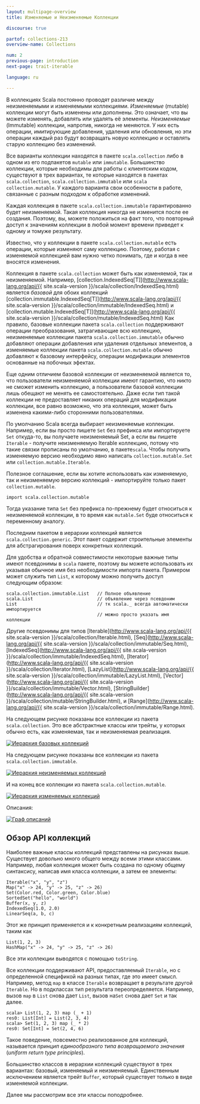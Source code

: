 ```yaml
---
layout: multipage-overview
title: Изменяемые и Неизменяемые Коллекции

discourse: true

partof: collections-213
overview-name: Collections

num: 2
previous-page: introduction
next-page: trait-iterable

language: ru

---
```


В коллекциях Scala постоянно проводят различие между неизменяемыми и изменяемыми коллекциями. _Изменяемые_ (mutable) коллекции могут быть изменены или дополнены. Это означает, что вы можете изменять, добавлять или удалять её элементы. _Неизменяемые_ (Immutable) коллекции, напротив, никогда не меняются. У них есть операции, имитирующие добавления, удаления или обновления, но эти операции каждый раз будут возвращать новую коллекцию и оставлять старую коллекцию без изменений.

Все варианты коллекции находятся в пакете `scala.collection` либо в одном из его подпакетов `mutable` или `immutable`.  Большинство коллекции, которые необходимы для работы с клиентским кодом, существуют в трех вариантах,
те которые находятся в пакетах `scala.collection`, `scala.collection.immutable` или `scala collection.mutable`. У каждого варианта свои особенности в работе, связанные с разным подходом к обработке изменений.

Каждая коллекция в пакете `scala.collection.immutable` гарантированно будет неизменяемой. Такая коллекция никогда не изменится после ее создания. Поэтому, вы, можете положиться на факт того, что повторный доступ к значениям коллекции в любой момент времени приведет к одному и томуже результату. 

Известно, что у коллекции в пакете `scala.collection.mutable` есть операции, которые изменяют саму коллекцию. Поэтому, работая с изменяемой коллекцией вам нужно четко понимать, где и когда в нее вносятся изменения.

Коллекция в пакете `scala.collection` может быть как изменяемой, так и неизменяемой.
Например, [collection.IndexedSeq\[T\]](http://www.scala-lang.org/api/{{ site.scala-version }}/scala/collection/IndexedSeq.html)
является _базовой_ для обоих коллекций [collection.immutable.IndexedSeq\[T\]](http://www.scala-lang.org/api/{{ site.scala-version }}/scala/collection/immutable/IndexedSeq.html)
и
[collection.mutable.IndexedSeq\[T\]](http://www.scala-lang.org/api/{{ site.scala-version }}/scala/collection/mutable/IndexedSeq.html)
Как правило, базовые коллекции пакета `scala.collection` поддерживают операции преобразования, затрагивающие всю коллекцию, неизменяемые коллекции пакета `scala.collection.immutable` обычно добавляют операции добавления или удаления отдельных элементов, а изменяемые коллекции пакета `scala.collection.mutable` обычно добавляют к базовому интерфейсу, операции модификации элементов основанные на побочных эфектах.

Еще одним отличием базовой коллекции от неизменяемой является то, что пользователи неизменяемой коллекции имеют гарантию, что никто не сможет изменить коллекцию, а пользователи базовой коллекции лишь обещают не менять ее самостоятельно. Даже если тип такой коллекции не предоставляет никаких операций для модификации коллекции, все равно возможно, что эта коллекция, может быть изменена какими-либо сторонними пользователями.

По умолчанию Scala всегда выбирает неизменяемые коллекции. Например, если вы просто пишете `Set` без префикса или импортируете `Set` откуда-то, вы получаете неизменяемый Set, а если вы пишете `Iterable` - получите неизменяемую Iterable коллекцию, потому что такие связки прописаны по умолчанию, в пакете`scala`. Чтобы получить изменяемую версию необходимо явно написать `collection.mutable.Set` или `collection.mutable.Iterable`.

Полезное соглашение, если вы хотите использовать как изменяемую, так и неизменяемую версию коллекций - импортируйте только пакет `collection.mutable`.

    import scala.collection.mutable

Тогда указание типа `Set` без префикса по-прежнему будет относиться к неизменяемой коллекции, в то время как `mutable.Set` буде относиться к переменному аналогу.

Последним пакетом в иерархии коллекций является `scala.collection.generic`. Этот пакет содержит строительные элементы для абстрагирования поверх конкретных коллекций.

Для удобства и обратной совместимости некоторые важные типы имеют псевдонимы в `scala` пакете, поэтому вы можете использовать их указывая обычное имя без необходимости импорта пакета. Примером может служить тип `List`, к которому можно получить доступ следующим образом:

    scala.collection.immutable.List   // Полное объявление
    scala.List                        // объявление через псевдоним
    List                              // тк scala._ всегда автоматически импортируется
                                      // можно просто указать имя коллекции

Другие псевдонимы для типов 
[Iterable](http://www.scala-lang.org/api/{{ site.scala-version }}/scala/collection/Iterable.html), [Seq](http://www.scala-lang.org/api/{{ site.scala-version }}/scala/collection/immutable/Seq.html), [IndexedSeq](http://www.scala-lang.org/api/{{ site.scala-version }}/scala/collection/immutable/IndexedSeq.html), [Iterator](http://www.scala-lang.org/api/{{ site.scala-version }}/scala/collection/Iterator.html), [LazyList](http://www.scala-lang.org/api/{{ site.scala-version }}/scala/collection/immutable/LazyList.html), [Vector](http://www.scala-lang.org/api/{{ site.scala-version }}/scala/collection/immutable/Vector.html), [StringBuilder](http://www.scala-lang.org/api/{{ site.scala-version }}/scala/collection/mutable/StringBuilder.html), и [Range](http://www.scala-lang.org/api/{{ site.scala-version }}/scala/collection/immutable/Range.html).

На следующем рисунке показаны все коллекции из пакета `scala.collection`.  Это все абстрактные классы или трейты, у которых обычно есть, как изменяемая, так и неизменяемая реализация. 

[![Иерархия базовых коллекций][1]][1]

На следующем рисунке показаны все коллекции из пакета `scala.collection.immutable`.

[![Иерархия неизменяемых коллекций][2]][2]

И на конец все коллекции из пакета `scala.collection.mutable`.

[![Иерархия изменяемых коллекций][3]][3]

Описания:

[![Граф описаний][4]][4]

## Обзор API коллекций ##

Наиболее важные классы коллекций представлены на рисунках выше. Существует довольно много общего между всеми этими классами. Например, любая коллекция может быть создана по одному общему синтаксису, написав имя класса коллекции, а затем ее элементы:

    Iterable("x", "y", "z")
    Map("x" -> 24, "y" -> 25, "z" -> 26)
    Set(Color.red, Color.green, Color.blue)
    SortedSet("hello", "world")
    Buffer(x, y, z)
    IndexedSeq(1.0, 2.0)
    LinearSeq(a, b, c)

Этот же принцип применяется и к конкретным реализациям коллекций, таким как

    List(1, 2, 3)
    HashMap("x" -> 24, "y" -> 25, "z" -> 26)

Все эти коллекции выводятся с помощью `toString`. 

Все коллекции поддерживают API, предоставляемый `Iterable`, но с определенной спецификой на разных типах, где это имеет смысл. Например, метод `map` в классе `Iterable` возвращает в результате другой `Iterable`. Но в подклассах тип результата переопределяется. Например, вызов `map` в `List` снова дает `List`, вызов на`Set` снова дает `Set` и так далее.

    scala> List(1, 2, 3) map (_ + 1)
    res0: List[Int] = List(2, 3, 4)
    scala> Set(1, 2, 3) map (_ * 2)
    res0: Set[Int] = Set(2, 4, 6)

Такое поведение, повсеместно реализованное для коллекций, называется _принцип единообразного типа возвращаемого значения_ (_uniform return type principles_).

Большинство классов в иерархии коллекций существуют в трех вариантах: базовый, изменяемый и неизменяемый. Единственным исключением является трейт `Buffer`, который существует только в виде изменяемой коллекции.

Далее мы рассмотрим все эти классы поподробнее.


  [1]: /resources/images/tour/collections-diagram-213.svg
  [2]: /resources/images/tour/collections-immutable-diagram-213.svg
  [3]: /resources/images/tour/collections-mutable-diagram-213.svg
  [4]: /resources/images/tour/collections-legend-diagram.svg
